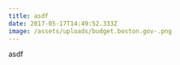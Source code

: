 ```yaml
---
title: asdf
date: 2017-05-17T14:49:52.333Z
image: /assets/uploads/budget.boston.gov-.png
---
```

asdf
